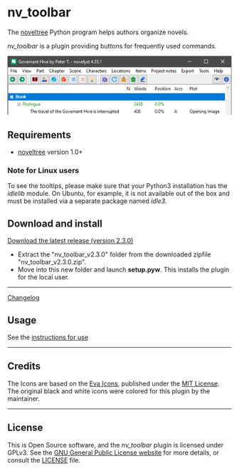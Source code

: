 # nv_toolbar

The [noveltree](https://peter88213.github.io/noveltree/) Python program helps authors organize novels.  

*nv_toolbar* is a plugin providing buttons for frequently used commands. 

![Screenshot](Screenshots/screen01.png)

## Requirements

- [noveltree](https://peter88213.github.io/noveltree/) version 1.0+

### Note for Linux users

To see the tooltips, please make sure that your Python3 installation has the *idlelib* module. On Ubuntu, for example, it is not available out of the box and must be installed via a separate package named *idle3*. 

## Download and install

[Download the latest release (version 2.3.0)](https://github.com/peter88213/noveltree_toolbar/raw/main/dist/nv_toolbar_v2.3.0.zip)

- Extract the "nv_toolbar_v2.3.0" folder from the downloaded zipfile "nv_toolbar_v2.3.0.zip".
- Move into this new folder and launch **setup.pyw**. This installs the plugin for the local user.

---

[Changelog](changelog)

## Usage

See the [instructions for use](usage)

---

## Credits

The Icons are based on the [Eva Icons](https://akveo.github.io/eva-icons/#/), published under the [MIT License](http://www.opensource.org/licenses/mit-license.php). The original black and white icons were colored for this plugin by the maintainer. 

---

## License

This is Open Source software, and the *nv_toolbar* plugin is licensed under GPLv3. See the
[GNU General Public License website](https://www.gnu.org/licenses/gpl-3.0.en.html) for more
details, or consult the [LICENSE](https://github.com/peter88213/noveltree_toolbar/blob/main/LICENSE) file.
